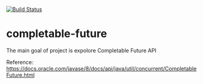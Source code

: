 [![Build Status](https://travis-ci.com/PolomskiBartlomiej/completable-future.svg?token=PwyvjePQ7aiAX51hSYLE&branch=master)](https://travis-ci.com/PolomskiBartlomiej/completable-future)

# completable-future
The main goal of project is expolore Completable Future API

Reference: https://docs.oracle.com/javase/8/docs/api/java/util/concurrent/CompletableFuture.html
